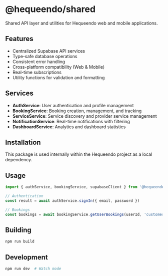 # @hequeendo/shared

Shared API layer and utilities for Hequeendo web and mobile applications.

## Features

- Centralized Supabase API services
- Type-safe database operations
- Consistent error handling
- Cross-platform compatibility (Web & Mobile)
- Real-time subscriptions
- Utility functions for validation and formatting

## Services

- **AuthService**: User authentication and profile management
- **BookingService**: Booking creation, management, and tracking
- **ServiceService**: Service discovery and provider service management
- **NotificationService**: Real-time notifications with filtering
- **DashboardService**: Analytics and dashboard statistics

## Installation

This package is used internally within the Hequeendo project as a local dependency.

## Usage

```typescript
import { authService, bookingService, supabaseClient } from '@hequeendo/shared'

// Authentication
const result = await authService.signIn({ email, password })

// Bookings
const bookings = await bookingService.getUserBookings(userId, 'customer')
```

## Building

```bash
npm run build
```

## Development

```bash
npm run dev  # Watch mode
```

